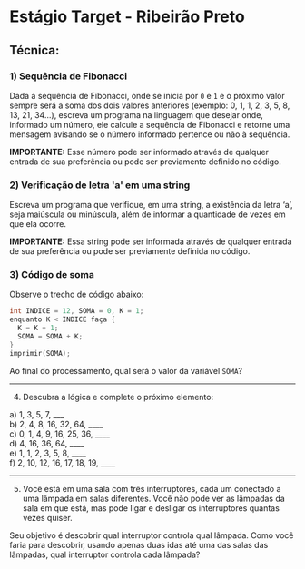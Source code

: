 # Estágio Target - Ribeirão Preto

## Técnica:

### 1) Sequência de Fibonacci

Dada a sequência de Fibonacci, onde se inicia por `0` e `1` e o próximo valor sempre será a soma dos dois valores anteriores (exemplo: 0, 1, 1, 2, 3, 5, 8, 13, 21, 34...), escreva um programa na linguagem que desejar onde, informado um número, ele calcule a sequência de Fibonacci e retorne uma mensagem avisando se o número informado pertence ou não à sequência.

**IMPORTANTE:** Esse número pode ser informado através de qualquer entrada de sua preferência ou pode ser previamente definido no código.

### 2) Verificação de letra 'a' em uma string

Escreva um programa que verifique, em uma string, a existência da letra ‘a’, seja maiúscula ou minúscula, além de informar a quantidade de vezes em que ela ocorre.

**IMPORTANTE:** Essa string pode ser informada através de qualquer entrada de sua preferência ou pode ser previamente definida no código.

### 3) Código de soma

Observe o trecho de código abaixo:

```c
int INDICE = 12, SOMA = 0, K = 1;
enquanto K < INDICE faça {
  K = K + 1;
  SOMA = SOMA + K;
}
imprimir(SOMA);
```
Ao final do processamento, qual será o valor da variável `SOMA`?

---

4) Descubra a lógica e complete o próximo elemento:

a) 1, 3, 5, 7, ___  
b) 2, 4, 8, 16, 32, 64, ____  
c) 0, 1, 4, 9, 16, 25, 36, ____  
d) 4, 16, 36, 64, ____  
e) 1, 1, 2, 3, 5, 8, ____  
f) 2, 10, 12, 16, 17, 18, 19, ____

---

5) Você está em uma sala com três interruptores, cada um conectado a uma lâmpada em salas diferentes. Você não pode ver as lâmpadas da sala em que está, mas pode ligar e desligar os interruptores quantas vezes quiser.

Seu objetivo é descobrir qual interruptor controla qual lâmpada. Como você faria para descobrir, usando apenas duas idas até uma das salas das lâmpadas, qual interruptor controla cada lâmpada?

